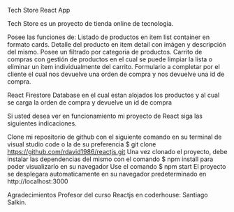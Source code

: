 Tech Store React App

Tech Store es un proyecto de tienda online de tecnologia.

Posee las funciones de:
Listado de productos en item list container en formato cards. Detalle del producto en item detail con imágen y descripción del mismo. 
Posee un filtrado por categoria de productos. Carrito de compras con gestión de productos en el cual se puede limpiar la lista o eliminar un item individualmente del carrito. Formulario a completar por el cliente el cual nos devuelve una orden de compra y nos devuelve una id de compra. 

React Firestore Database en el cual estan alojados los productos y al cual se carga la orden de compra y devuelve un id de compra

Si usted desea ver en funcionamiento mi proyecto de React siga las siguientes indicaciones.

Clone mi repositorio de github con el siguiente comando en su terminal de visual studio code o la de su preferencia
$ git clone https://github.com/rdavid1986/reactjs.git
Una vez clonado el proyecto, debe instalar las dependencias del mismo con el comando 
$ npm install
para poder visualizarlo en su navegador
Use el comando 
$ npm start 
El proyecto se desplegara automaticamente en su navegador predeterminado en http://localhost:3000

Agradecimientos
Profesor del curso Reactjs en coderhouse:
Santiago Salkin.
